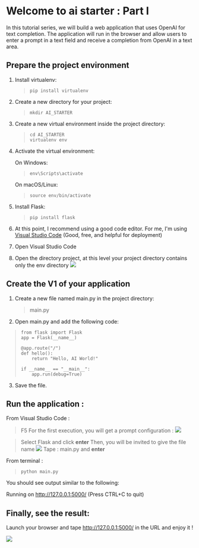 
# Welcome to ai starter : Part I

In this tutorial series, we will build a web application that uses OpenAI for text completion. The application will run in the browser and allow users to enter a prompt in a text field and receive a completion from OpenAI in a text area.

## Prepare the project environment
1.  Install virtualenv:
    
	   > `pip install virtualenv` 
    
2.  Create a new directory for your project:
   
	   > `mkdir AI_STARTER` 
    
3.  Create a new virtual environment inside the project directory:

    >  `cd AI_STARTER `  
    >  `virtualenv env`

    
4.  Activate the virtual environment:
    
    On Windows:
    >  `env\Scripts\activate`

    On macOS/Linux:
 
	> `source env/bin/activate`
    
5.  Install Flask:

	> `pip install flask`
	
6. At this point, I recommend using a good code editor. For me, I'm using [Visual Studio Code](https://code.visualstudio.com/) (Good, free, and helpful for deployment)
7. Open Visual Studio Code
8. Open the directory project, at this level your project directory contains only the env directory
![](https://github.com/dalila-taleb/ai_starter_tutorial/blob/main/Capture%20d'%C3%A9cran%202023-03-15%20001241.png?raw=true)

## Create the V1 of your application
1.  Create a new file named main.py in the project directory:

	> main.py


2.  Open main.py and add the following code:
> 	
>     from flask import Flask
>     app = Flask(__name__)
>     
>     @app.route("/")
>     def hello():
>         return "Hello, AI World!"
>     
>     if __name__ == "__main__":
>         app.run(debug=True)

	    

3.  Save the file.

## Run the application : 

From Visual Studio Code :

> F5
> For the first execution, you will get a prompt configuration :
![](https://github.com/dalila-taleb/ai_starter_tutorial/blob/main/Capture%20d'%C3%A9cran%202023-03-15%20001346.png?raw=true)

> Select Flask and click **enter**
> Then, you will be invited to give the file name 
![](https://github.com/dalila-taleb/ai_starter_tutorial/blob/main/Capture%20d'%C3%A9cran%202023-03-15%20001420.png?raw=true)
> Tape : main.py and **enter**

From terminal :
> `python main.py` 
    
You should see output similar to the following:
    
  Running on http://127.0.0.1:5000/ (Press CTRL+C to quit)
  
## Finally, see the result:
Launch your browser and tape http://127.0.0.1:5000/ in the URL and enjoy it !

![](https://github.com/dalila-taleb/ai_starter_tutorial/blob/main/Capture%20d'%C3%A9cran%202023-03-15%20001616.png?raw=true)

